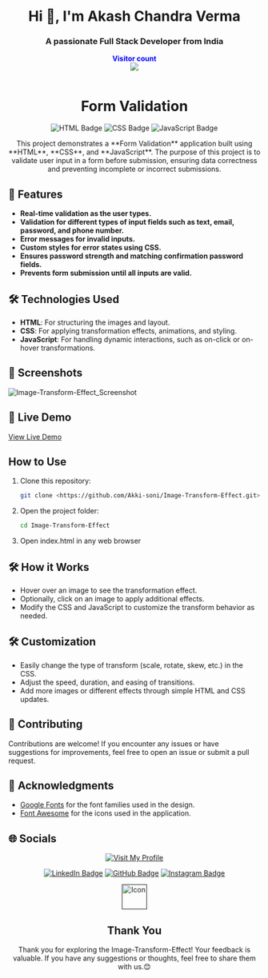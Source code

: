 <h1 align="center">Hi 👋, I'm Akash Chandra Verma</h1>
<h3 align="center">A passionate Full Stack Developer from India</h3>
<p align="center">
  <b style="color: blue;  ">Visitor count</b>
  <br>
  <a style="" href="https://github.com/Akki-soni">
  <img src="https://komarev.com/ghpvc/?username=akki-soni&label=Profile%20views&color=0e75b6&style=flat" />
  </a>
</p>
<p align="center"> <a href="https://twitter.com/" target="blank"><img src="https://img.shields.io/twitter/follow/?logo=twitter&style=for-the-badge" alt="" /></a> </p>

<h1 align="center">Form Validation</h1>

<p align="center">
  <img src="https://img.shields.io/badge/HTML-E34F26?style=for-the-badge&logo=html5&logoColor=white" alt="HTML Badge">
  <img src="https://img.shields.io/badge/CSS-1572B6?style=for-the-badge&logo=css3&logoColor=white" alt="CSS Badge">
  <img src="https://img.shields.io/badge/JavaScript-F7DF1E?style=for-the-badge&logo=javascript&logoColor=black" alt="JavaScript Badge">
</p>

<p align="center">
  This project demonstrates a **Form Validation** application built using **HTML**, **CSS**, and **JavaScript**. The purpose of this project is to validate user input in a form before submission, ensuring data correctness and preventing incomplete or incorrect submissions.
</p>

## 🚀 Features

- **Real-time validation as the user types.**
- **Validation for different types of input fields such as text, email, password, and phone number.**
- **Error messages for invalid inputs.**
- **Custom styles for error states using CSS.**
- **Ensures password strength and matching confirmation password fields.**
- **Prevents form submission until all inputs are valid.**

## 🛠️ Technologies Used

- **HTML**: For structuring the images and layout.
- **CSS**: For applying transformation effects, animations, and styling.
- **JavaScript**: For handling dynamic interactions, such as on-click or on-hover transformations.

## 🌟 Screenshots

![Image-Transform-Effect_Screenshot](/images/ITE_Screenshot.png)

## 🔗 Live Demo

[View Live Demo]()

## How to Use

1. Clone this repository:
   ```bash
   git clone <https://github.com/Akki-soni/Image-Transform-Effect.git>
   ```
2. Open the project folder:
   ```bash
   cd Image-Transform-Effect
   ```
3. Open index.html in any web browser

## 🛠️ How it Works

- Hover over an image to see the transformation effect.
- Optionally, click on an image to apply additional effects.
- Modify the CSS and JavaScript to customize the transform behavior as needed.

## 🛠️ Customization

- Easily change the type of transform (scale, rotate, skew, etc.) in the CSS.
- Adjust the speed, duration, and easing of transitions.
- Add more images or different effects through simple HTML and CSS updates.

## 🤝 Contributing

Contributions are welcome! If you encounter any issues or have suggestions for improvements, feel free to open an issue or submit a pull request.

## 🙏 Acknowledgments

- [Google Fonts](https://fonts.google.com/) for the font families used in the design.
- [Font Awesome](https://fontawesome.com/) for the icons used in the application.

## 🌐 Socials

<div align="center">

[![Visit My Profile](https://img.shields.io/badge/Visit%20My%20Profile-%23121011.svg?style=for-the-badge&logo=github&logoColor=white)](https://github.com/Akki-soni)

[![LinkedIn Badge](https://img.shields.io/badge/LinkedIn-%230077B5.svg?logo=linkedin&logoColor=white)](https://www.linkedin.com/in/akashchandraverma/)
[![GitHub Badge](https://img.shields.io/badge/GitHub-%23121011.svg?style=for-the-badge&logo=github&logoColor=white)](https://github.com/Akki-soni)
[![Instagram Badge](https://img.shields.io/badge/Instagram-%23E4405F.svg?style=for-the-badge&logo=instagram&logoColor=white)](https://www.instagram.com/akki_214g/)

<a href="">
  <img src="/images/logoo.jpeg" alt="Icon" style="vertical-align:middle; width:50px; height:auto;">
</a>

## Thank You

Thank you for exploring the Image-Transform-Effect! Your feedback is valuable. If you have any suggestions or thoughts, feel free to share them with us.😊

</div>
